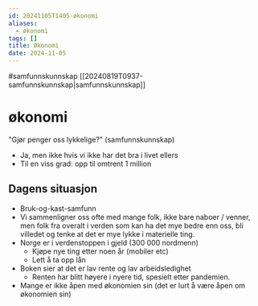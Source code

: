 ```yaml
---
id: 20241105T1405-økonomi
aliases:
  - økonomi
tags: []
title: Økonomi
date: 2024-11-05
---
```


#samfunnskunnskap [[20240819T0937-samfunnskunnskap|samfunnskunnskap]]

# økonomi

"Gjør penger oss lykkelige?" (samfunnskunnskap)

- Ja, men ikke hvis vi ikke har det bra i livet ellers
- Til en viss grad: opp til omtrent 1 million

## Dagens situasjon

- Bruk-og-kast-samfunn
- Vi sammenligner oss ofte med mange folk, ikke bare naboer / venner, men folk fra overalt i verden som kan ha det mye bedre enn oss, bli villedet og tenke at det er mye lykke i materielle ting.
- Norge er i verdenstoppen i gjeld (300 000 nordmenn)
  - Kjøpe nye ting etter noen år (mobiler etc)
  - Lett å ta opp lån
- Boken sier at det er lav rente og lav arbeidsledighet
  - Renten har blitt høyere i nyere tid, spesielt etter pandemien.
- Mange er ikke åpen med økonomien sin (det er lurt å være åpen om økonomien sin)
